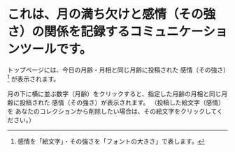# これは、月の満ち欠けと感情（その強さ）の関係を記録するコミュニケーションツールです。
トップページには、今日の月齢・月相と同じ月齢に投稿された 感情（その強さ）[^1] が表示されます。
[^1]:感情を「絵文字」・その強さを「フォントの大きさ」で表します。

月の下に横に並ぶ数字（月齢）をクリックすると、指定した月齢の月相と同じ月齢に投稿された 感情（その強さ）が表示されます。
（投稿した絵文字（感情）を あなたのコレクションから削除したい場合は、その絵文字をクリックしてください。）